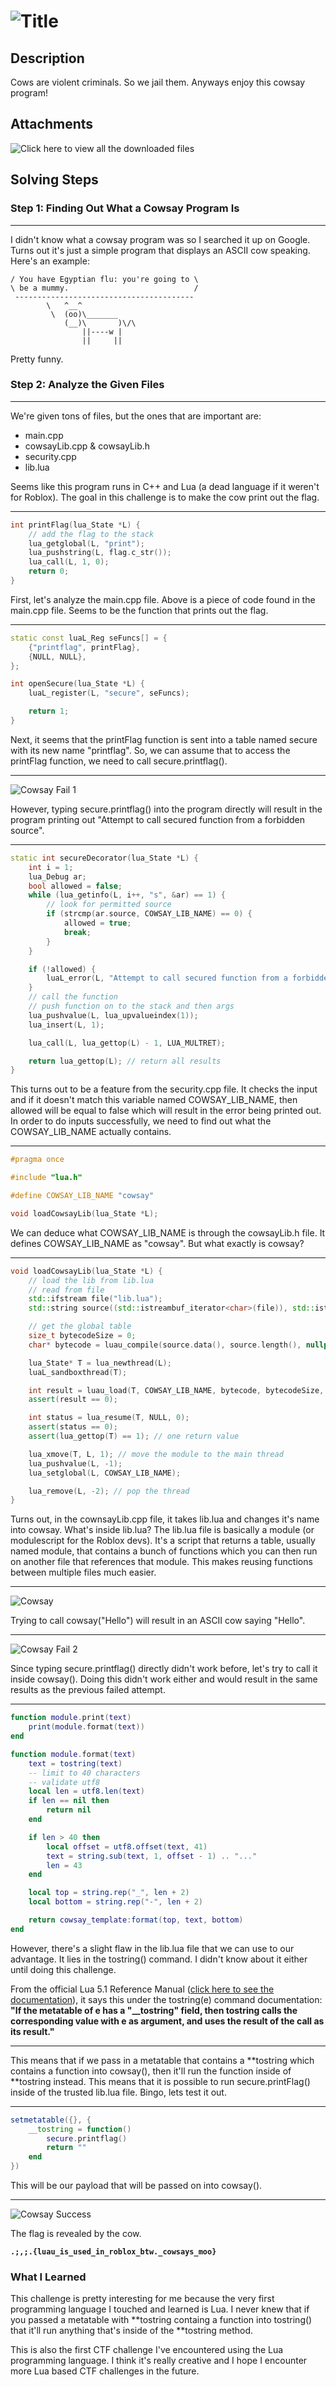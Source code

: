 # ![Title](additional-files/cowsay-title.png)

## Description

Cows are violent criminals. So we jail them. Anyways enjoy this cowsay program!

## Attachments

![Click here to view all the downloaded files](additional-files/moo)

## Solving Steps

### Step 1: Finding Out What a Cowsay Program Is

---

I didn't know what a cowsay program was so I searched it up on Google. Turns out it's just a simple program that displays an ASCII cow speaking. Here's an example:

    / You have Egyptian flu: you're going to \
    \ be a mummy.                            /
     ----------------------------------------
            \   ^__^
             \  (oo)\_______
                (__)\       )\/\
                    ||----w |
                    ||     ||

Pretty funny.

### Step 2: Analyze the Given Files

---

We're given tons of files, but the ones that are important are:

- main.cpp
- cowsayLib.cpp & cowsayLib.h
- security.cpp
- lib.lua

Seems like this program runs in C++ and Lua (a dead language if it weren't for Roblox). The goal in this challenge is to make the cow print out the flag.

---

```cpp
int printFlag(lua_State *L) {
    // add the flag to the stack
    lua_getglobal(L, "print");
    lua_pushstring(L, flag.c_str());
    lua_call(L, 1, 0);
    return 0;
}
```

First, let's analyze the main.cpp file. Above is a piece of code found in the main.cpp file. Seems to be the function that prints out the flag.

---

```cpp
static const luaL_Reg seFuncs[] = {
    {"printflag", printFlag},
    {NULL, NULL},
};

int openSecure(lua_State *L) {
    luaL_register(L, "secure", seFuncs);

    return 1;
}
```

Next, it seems that the printFlag function is sent into a table named secure with its new name "printflag". So, we can assume that to access the printFlag function, we need to call secure.printflag().

---

![Cowsay Fail 1](additional-files/cowsay-fail1.png)

However, typing secure.printflag() into the program directly will result in the program printing out "Attempt to call secured function from a forbidden source".

---

```cpp
static int secureDecorator(lua_State *L) {
    int i = 1;
    lua_Debug ar;
    bool allowed = false;
    while (lua_getinfo(L, i++, "s", &ar) == 1) {
        // look for permitted source
        if (strcmp(ar.source, COWSAY_LIB_NAME) == 0) {
            allowed = true;
            break;
        }
    }

    if (!allowed) {
        luaL_error(L, "Attempt to call secured function from a forbidden source");
    }
    // call the function
    // push function on to the stack and then args
    lua_pushvalue(L, lua_upvalueindex(1));
    lua_insert(L, 1);

    lua_call(L, lua_gettop(L) - 1, LUA_MULTRET);

    return lua_gettop(L); // return all results
}
```

This turns out to be a feature from the security.cpp file. It checks the input and if it doesn't match this variable named COWSAY_LIB_NAME, then allowed will be equal to false which will result in the error being printed out. In order to do inputs successfully, we need to find out what the COWSAY_LIB_NAME actually contains.

---

```cpp
#pragma once

#include "lua.h"

#define COWSAY_LIB_NAME "cowsay"

void loadCowsayLib(lua_State *L);
```

We can deduce what COWSAY_LIB_NAME is through the cowsayLib.h file. It defines COWSAY_LIB_NAME as "cowsay". But what exactly is cowsay?

---

```cpp
void loadCowsayLib(lua_State *L) {
    // load the lib from lib.lua
    // read from file
    std::ifstream file("lib.lua");
    std::string source((std::istreambuf_iterator<char>(file)), std::istreambuf_iterator<char>());

    // get the global table
    size_t bytecodeSize = 0;
    char* bytecode = luau_compile(source.data(), source.length(), nullptr, &bytecodeSize);

    lua_State* T = lua_newthread(L);
    luaL_sandboxthread(T);

    int result = luau_load(T, COWSAY_LIB_NAME, bytecode, bytecodeSize, 0);
    assert(result == 0);

    int status = lua_resume(T, NULL, 0);
    assert(status == 0);
    assert(lua_gettop(T) == 1); // one return value

    lua_xmove(T, L, 1); // move the module to the main thread
    lua_pushvalue(L, -1);
    lua_setglobal(L, COWSAY_LIB_NAME);

    lua_remove(L, -2); // pop the thread
}
```

Turns out, in the cownsayLib.cpp file, it takes lib.lua and changes it's name into cowsay. What's inside lib.lua? The lib.lua file is basically a module (or modulescript for the Roblox devs). It's a script that returns a table, usually named module, that contains a bunch of functions which you can then run on another file that references that module. This makes reusing functions between multiple files much easier.

---

![Cowsay](additional-files/cowsay-result.png)

Trying to call cowsay("Hello") will result in an ASCII cow saying "Hello".

---

![Cowsay Fail 2](additional-files/cowsay-fail2.png)

Since typing secure.printflag() directly didn't work before, let's try to call it inside cowsay(). Doing this didn't work either and would result in the same results as the previous failed attempt.

---

```lua
function module.print(text)
    print(module.format(text))
end

function module.format(text)
    text = tostring(text)
    -- limit to 40 characters
    -- validate utf8
    local len = utf8.len(text)
    if len == nil then
        return nil
    end

    if len > 40 then
        local offset = utf8.offset(text, 41)
        text = string.sub(text, 1, offset - 1) .. "..."
        len = 43
    end

    local top = string.rep("_", len + 2)
    local bottom = string.rep("-", len + 2)

    return cowsay_template:format(top, text, bottom)
end
```

However, there's a slight flaw in the lib.lua file that we can use to our advantage. It lies in the tostring() command. I didn't know about it either until doing this challenge.

From the official Lua 5.1 Reference Manual (<a href="https://www.lua.org/manual/5.1/manual.html#2.8">click here to see the documentation</a>), it says this under the tostring(e) command documentation: <b>"If the metatable of e has a "\_\_tostring" field, then tostring calls the corresponding value with e as argument, and uses the result of the call as its result."</b>

---

This means that if we pass in a metatable that contains a **tostring which contains a function into cowsay(), then it'll run the function inside of **tostring instead. This means that it is possible to run secure.printFlag() inside of the trusted lib.lua file. Bingo, lets test it out.

---

```lua
setmetatable({}, {
    __tostring = function()
        secure.printflag()
        return ""
    end
})
```

This will be our payload that will be passed on into cowsay().

---

![Cowsay Success](additional-files/cowsay-success.png)

The flag is revealed by the cow.

**`.;,;.{luau_is_used_in_roblox_btw._cowsays_moo}`**

### What I Learned

This challenge is pretty interesting for me because the very first programming language I touched and learned is Lua. I never knew that if you passed a metatable with **tostring containg a function into tostring() that it'll run anything that's inside of the **tostring method.

This is also the first CTF challenge I've encountered using the Lua programming language. I think it's really creative and I hope I encounter more Lua based CTF challenges in the future.
